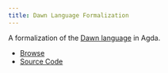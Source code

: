 ```yaml
---
title: Dawn Language Formalization
---
```


A formalization of the [Dawn language](https://www.dawn-lang.org) in Agda.

- [Browse](UCC.html)
- [Source Code](https://github.com/wolverian/dawn)
